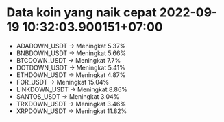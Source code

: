 # Data koin yang naik cepat 2022-09-19 10:32:03.900151+07:00

* ADADOWN_USDT -> Meningkat 5.37%
* BNBDOWN_USDT -> Meningkat 5.66%
* BTCDOWN_USDT -> Meningkat 7.7%
* DOTDOWN_USDT -> Meningkat 5.41%
* ETHDOWN_USDT -> Meningkat 4.87%
* FOR_USDT -> Meningkat 15.04%
* LINKDOWN_USDT -> Meningkat 8.86%
* SANTOS_USDT -> Meningkat 3.04%
* TRXDOWN_USDT -> Meningkat 3.46%
* XRPDOWN_USDT -> Meningkat 11.82%

